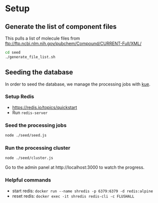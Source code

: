 # Setup

## Generate the list of component files

This pulls a list of molecule files from
ftp://ftp.ncbi.nlm.nih.gov/pubchem/Compound/CURRENT-Full/XML/

```sh
cd seed
./generate_file_list.sh
```

## Seeding the database

In order to seed the database, we manage the processing jobs
with [kue](https://github.com/Automattic/kue).

### Setup Redis

- https://redis.io/topics/quickstart
- Run `redis-server`

### Seed the processing jobs

```sh
node ./seed/seed.js
```

### Run the processing cluster

```sh
node ./seed/cluster.js
```

Go to the admin panel at http://localhost:3000 to watch the progress.

### Helpful commands

- start redis: `docker run --name shredis -p 6379:6379 -d redis:alpine`
- reset redis: `docker exec -it shredis redis-cli -c FLUSHALL`

